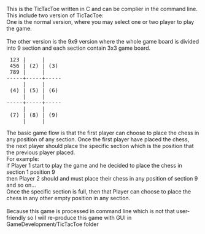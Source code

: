 This is the TicTacToe written in C and can be complier in the command line.</br>
This include two version of TicTacToe:</br>
One is the normal version, where you may select one or two player to play the game.</br>
</br>
The other version is the 9x9 version where the whole game board is divided into 9 section and each section contain 3x3 game board.</br>
<pre>
 123 |     |      
 456 | (2) | (3)  
 789 |     |      
-----+-----+----- 
     |     |      
 (4) | (5) | (6)  
     |     |      
-----+-----+----- 
     |     |      
 (7) | (8) | (9)  
     |     |      </pre>
The basic game flow is that the first player can choose to place the chess in any position of any section. Once the first player have placed the chess, </br>
the next player should place the specific section which is the position that the previous player placed.</br>
For example:</br>
  if Player 1 start to play the game and he decided to place the chess in section 1 position 9</br>
  then Player 2 should and must place their chess in any position of section 9</br>
  and so on...</br>
Once the specific section is full, then that Player can choose to place the chess in any other empty position in any section.</br>
</br>
Because this game is processed in command line which is not that user-friendly so I will re-produce this game with GUI in GameDevelopment/TicTacToe folder</br>
